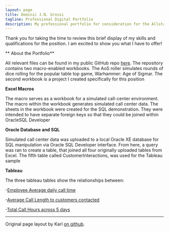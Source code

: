 ```yaml
---
layout: page
title: Dominic J.N. Grossi
tagline: Professional Digital Portfolio
description: My professional portfolio for consideration for the Allstate Workflow Core Tech Consultant Position
---
```

Thank you for taking the time to review this brief display of my skills and qualifications for the position. I am excited to show you what I have to offer!



** About the Portfolio**

All relevant files can be found in my public GitHub repo [here](https://github.com/Dominicgrossi). The repository contains two macro-enabled workbooks. The AoS roller simulates rounds of dice rolling for the popular table top game, Warhammer: Age of Sigmar. The second workbook is a project I created specifically for this position



**Excel Macros**

The macro serves as a workbook for a simulated call-center environment. The macro within the workbook generates simulated call center data. The sheets in the workbook were created for the SQL demonstration. They were intended to have separate foreign keys so that they could be joined within OracleSQL Developer

**Oracle Database and SQL**

Simulated call center data was uploaded to a local Oracle XE database for SQL manipulation via Oracle SQL Developer interface. From here, a query was ran to create a table, that joined all four originally uploaded tables from Excel. The fifth table called CustomerInteractions, was used for the Tableau sample


**Tableau**




The three tableau tables show the relationships between:

-[Employee Average daily call time](https://public.tableau.com/profile/dominic.grossi#!/vizhome/AllstatePortfolio/EmployeeAvg_CallTime?publish=yes)

-[Average Call Length to customers contacted](https://public.tableau.com/profile/dominic.grossi#!/vizhome/AllstatePortfolio2/AvgCLCustomersContacted?publish=yes)

-[Total Call Hours across 5 days](https://public.tableau.com/profile/dominic.grossi#!/vizhome/AllstatePortfolio3/Totalcallhours5day?publish=yes)

---

Original page layout by Karl [on github](https://github.com/kbroman/simple_site).

